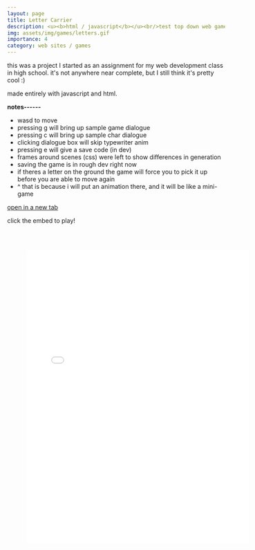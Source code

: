 ```yaml
---
layout: page
title: Letter Carrier
description: <u><b>html / javascript</b></u><br/>test top down web game<br/>march 2023 (unfinished)
img: assets/img/games/letters.gif
importance: 4
category: web sites / games
---
```


this was a project I started as an assignment for my web development class in high school. it's not anywhere near complete, but I still think it's pretty cool :)

made entirely with javascript and html.

<b>notes------</b>

- wasd to move
- pressing g will bring up sample game dialogue
- pressing c will bring up sample char dialogue
- clicking dialogue box will skip typewriter anim
- pressing e will give a save code (in dev)
- frames around scenes (css) were left to show differences in generation
- saving the game is in rough dev right now
- if theres a letter on the ground the game will force you to pick it up before you are able to move again
- ^ that is because i will put an animation there, and it will be like a mini-game

<a href="../../games/letters/index.html" target="_blank">open in a new tab</a>

click the embed to play!
<embed type="text/html" src="../../games/letters/index.html" width="120%" height="800" style="transform: scale(0.85)">
